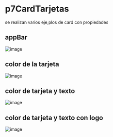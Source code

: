 # p7CardTarjetas
se realizan varios eje,plos de card con propiedades

## appBar
![image](https://github.com/user-attachments/assets/60a6fade-1547-437b-ac90-363c3b5b4a93)


## color de la tarjeta
![image](https://github.com/user-attachments/assets/d759a180-2bb8-402e-b164-5df1030c8184)


## color de tarjeta y texto
![image](https://github.com/user-attachments/assets/7afeeec4-17e0-411b-b620-f528c7333a50)


## color de tarjeta y texto con logo
![image](https://github.com/user-attachments/assets/835e9fc3-e3dc-412c-a192-e1adb214538c)




